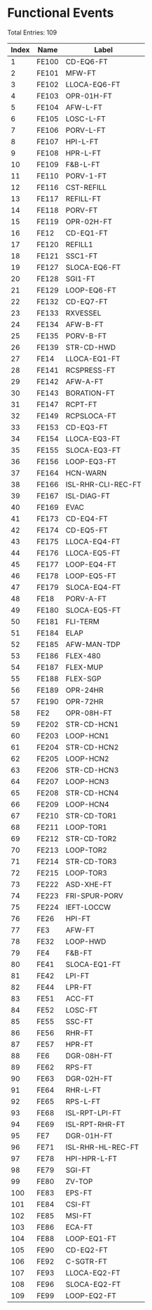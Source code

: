 # Functional Events

Total Entries: 109

| Index | Name | Label |
|-------|------|-------|
| 1 | FE100 | CD-EQ6-FT |
| 2 | FE101 | MFW-FT |
| 3 | FE102 | LLOCA-EQ6-FT |
| 4 | FE103 | OPR-01H-FT |
| 5 | FE104 | AFW-L-FT |
| 6 | FE105 | LOSC-L-FT |
| 7 | FE106 | PORV-L-FT |
| 8 | FE107 | HPI-L-FT |
| 9 | FE108 | HPR-L-FT |
| 10 | FE109 | F&B-L-FT |
| 11 | FE110 | PORV-1-FT |
| 12 | FE116 | CST-REFILL |
| 13 | FE117 | REFILL-FT |
| 14 | FE118 | PORV-FT |
| 15 | FE119 | OPR-02H-FT |
| 16 | FE12 | CD-EQ1-FT |
| 17 | FE120 | REFILL1 |
| 18 | FE121 | SSC1-FT |
| 19 | FE127 | SLOCA-EQ6-FT |
| 20 | FE128 | SGI1-FT |
| 21 | FE129 | LOOP-EQ6-FT |
| 22 | FE132 | CD-EQ7-FT |
| 23 | FE133 | RXVESSEL |
| 24 | FE134 | AFW-B-FT |
| 25 | FE135 | PORV-B-FT |
| 26 | FE139 | STR-CD-HWD |
| 27 | FE14 | LLOCA-EQ1-FT |
| 28 | FE141 | RCSPRESS-FT |
| 29 | FE142 | AFW-A-FT |
| 30 | FE143 | BORATION-FT |
| 31 | FE147 | RCPT-FT |
| 32 | FE149 | RCPSLOCA-FT |
| 33 | FE153 | CD-EQ3-FT |
| 34 | FE154 | LLOCA-EQ3-FT |
| 35 | FE155 | SLOCA-EQ3-FT |
| 36 | FE156 | LOOP-EQ3-FT |
| 37 | FE164 | HCN-WARN |
| 38 | FE166 | ISL-RHR-CLI-REC-FT |
| 39 | FE167 | ISL-DIAG-FT |
| 40 | FE169 | EVAC |
| 41 | FE173 | CD-EQ4-FT |
| 42 | FE174 | CD-EQ5-FT |
| 43 | FE175 | LLOCA-EQ4-FT |
| 44 | FE176 | LLOCA-EQ5-FT |
| 45 | FE177 | LOOP-EQ4-FT |
| 46 | FE178 | LOOP-EQ5-FT |
| 47 | FE179 | SLOCA-EQ4-FT |
| 48 | FE18 | PORV-A-FT |
| 49 | FE180 | SLOCA-EQ5-FT |
| 50 | FE181 | FLI-TERM |
| 51 | FE184 | ELAP |
| 52 | FE185 | AFW-MAN-TDP |
| 53 | FE186 | FLEX-480 |
| 54 | FE187 | FLEX-MUP |
| 55 | FE188 | FLEX-SGP |
| 56 | FE189 | OPR-24HR |
| 57 | FE190 | OPR-72HR |
| 58 | FE2 | OPR-08H-FT |
| 59 | FE202 | STR-CD-HCN1 |
| 60 | FE203 | LOOP-HCN1 |
| 61 | FE204 | STR-CD-HCN2 |
| 62 | FE205 | LOOP-HCN2 |
| 63 | FE206 | STR-CD-HCN3 |
| 64 | FE207 | LOOP-HCN3 |
| 65 | FE208 | STR-CD-HCN4 |
| 66 | FE209 | LOOP-HCN4 |
| 67 | FE210 | STR-CD-TOR1 |
| 68 | FE211 | LOOP-TOR1 |
| 69 | FE212 | STR-CD-TOR2 |
| 70 | FE213 | LOOP-TOR2 |
| 71 | FE214 | STR-CD-TOR3 |
| 72 | FE215 | LOOP-TOR3 |
| 73 | FE222 | ASD-XHE-FT |
| 74 | FE223 | FRI-SPUR-PORV |
| 75 | FE224 | IEFT-LOCCW |
| 76 | FE26 | HPI-FT |
| 77 | FE3 | AFW-FT |
| 78 | FE32 | LOOP-HWD |
| 79 | FE4 | F&B-FT |
| 80 | FE41 | SLOCA-EQ1-FT |
| 81 | FE42 | LPI-FT |
| 82 | FE44 | LPR-FT |
| 83 | FE51 | ACC-FT |
| 84 | FE52 | LOSC-FT |
| 85 | FE55 | SSC-FT |
| 86 | FE56 | RHR-FT |
| 87 | FE57 | HPR-FT |
| 88 | FE6 | DGR-08H-FT |
| 89 | FE62 | RPS-FT |
| 90 | FE63 | DGR-02H-FT |
| 91 | FE64 | RHR-L-FT |
| 92 | FE65 | RPS-L-FT |
| 93 | FE68 | ISL-RPT-LPI-FT |
| 94 | FE69 | ISL-RPT-RHR-FT |
| 95 | FE7 | DGR-01H-FT |
| 96 | FE71 | ISL-RHR-HL-REC-FT |
| 97 | FE78 | HPI-HPR-L-FT |
| 98 | FE79 | SGI-FT |
| 99 | FE80 | ZV-TOP |
| 100 | FE83 | EPS-FT |
| 101 | FE84 | CSI-FT |
| 102 | FE85 | MSI-FT |
| 103 | FE86 | ECA-FT |
| 104 | FE88 | LOOP-EQ1-FT |
| 105 | FE90 | CD-EQ2-FT |
| 106 | FE92 | C-SGTR-FT |
| 107 | FE93 | LLOCA-EQ2-FT |
| 108 | FE96 | SLOCA-EQ2-FT |
| 109 | FE99 | LOOP-EQ2-FT |
